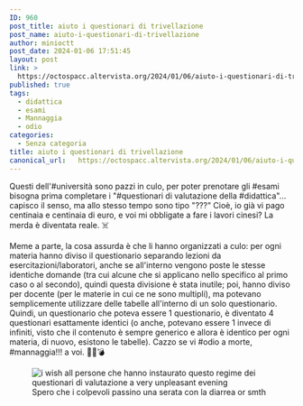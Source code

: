 ```yaml
---
ID: 960
post_title: aiuto i questionari di trivellazione
post_name: aiuto-i-questionari-di-trivellazione
author: minioctt
post_date: 2024-01-06 17:51:45
layout: post
link: >
  https://octospacc.altervista.org/2024/01/06/aiuto-i-questionari-di-trivellazione/
published: true
tags:
  - didattica
  - esami
  - Mannaggia
  - odio
categories:
  - Senza categoria
title: aiuto i questionari di trivellazione
canonical_url:   https://octospacc.altervista.org/2024/01/06/aiuto-i-questionari-di-trivellazione/
---
```

<!-- wp:paragraph -->
<p>Questi dell'#università sono pazzi in culo, per poter prenotare gli #esami bisogna prima completare i "#questionari di valutazione della #didattica"... capisco il senso, ma allo stesso tempo sono tipo "???" Cioè, io già vi pago centinaia e centinaia di euro, e voi mi obbligate a fare i lavori cinesi? La merda è diventata reale. ☠️</p>
<!-- /wp:paragraph -->

<!-- wp:paragraph -->
<p>Meme a parte, la cosa assurda è che li hanno organizzati a culo: per ogni materia hanno diviso il questionario separando lezioni da esercitazioni/laboratori, anche se all'interno vengono poste le stesse identiche domande (tra cui alcune che si applicano nello specifico al primo caso o al secondo), quindi questa divisione è stata inutile; poi, hanno diviso per docente (per le materie in cui ce ne sono multipli), ma potevano semplicemente utilizzare delle tabelle all'interno di un solo questionario. Quindi, un questionario che poteva essere 1 questionario, è diventato 4 questionari esattamente identici (o anche, potevano essere 1 invece di infiniti, visto che il contenuto è sempre generico e allora è identico per ogni materia, di nuovo, esistono le tabelle). Cazzo se vi #odio a morte, #mannaggia!!! a voi. 🔪️🔫️💣️</p>
<!-- /wp:paragraph -->

<!-- wp:paragraph -->
<p></p>
<!-- /wp:paragraph -->

<!-- wp:image {"id":961,"sizeSlug":"full","linkDestination":"none"} -->
<figure class="wp-block-image size-full"><img src="{{site.cdnurl}}/assets/uploads/2024/01/questionari-maledetti.jpg" alt="i wish all persone che hanno instaurato questo regime dei questionari di valutazione a very unpleasant evening" class="wp-image-961"/><figcaption class="wp-element-caption">Spero che i colpevoli passino una serata con la diarrea or smth</figcaption></figure>
<!-- /wp:image -->